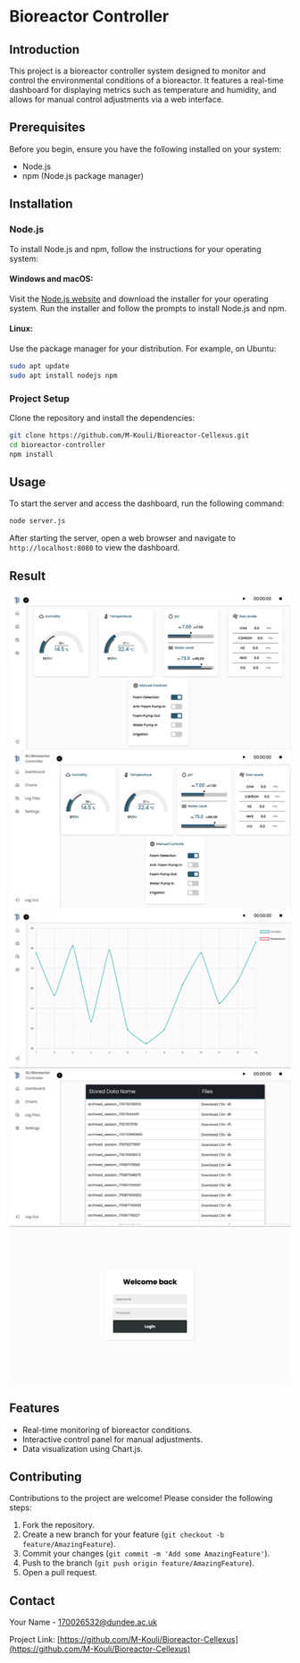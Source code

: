 # Bioreactor Controller

## Introduction
This project is a bioreactor controller system designed to monitor and control the environmental conditions of a bioreactor. It features a real-time dashboard for displaying metrics such as temperature and humidity, and allows for manual control adjustments via a web interface.

## Prerequisites
Before you begin, ensure you have the following installed on your system:
- Node.js
- npm (Node.js package manager)

## Installation

### Node.js
To install Node.js and npm, follow the instructions for your operating system:

#### Windows and macOS:
Visit the [Node.js website](https://nodejs.org/) and download the installer for your operating system. Run the installer and follow the prompts to install Node.js and npm.

#### Linux:
Use the package manager for your distribution. For example, on Ubuntu:

```bash
sudo apt update
sudo apt install nodejs npm
```

### Project Setup
Clone the repository and install the dependencies:

```bash
git clone https://github.com/M-Kouli/Bioreactor-Cellexus.git
cd bioreactor-controller
npm install
```

## Usage
To start the server and access the dashboard, run the following command:

```bash
node server.js
```

After starting the server, open a web browser and navigate to `http://localhost:8080` to view the dashboard.

## Result
![Dash1](Dash1.png)
![Dash2](Dash2.png)
![Charts](Charts.png)
![Logs](Logs.png)
![Login](Login.png)

## Features
- Real-time monitoring of bioreactor conditions.
- Interactive control panel for manual adjustments.
- Data visualization using Chart.js.

## Contributing
Contributions to the project are welcome! Please consider the following steps:

1. Fork the repository.
2. Create a new branch for your feature (`git checkout -b feature/AmazingFeature`).
3. Commit your changes (`git commit -m 'Add some AmazingFeature'`).
4. Push to the branch (`git push origin feature/AmazingFeature`).
5. Open a pull request.



## Contact
Your Name - [170026532@dundee.ac.uk](mailto:170026532@dundee.ac.uk)

Project Link: [https://github.com/M-Kouli/Bioreactor-Cellexus](https://github.com/M-Kouli/Bioreactor-Cellexus)
